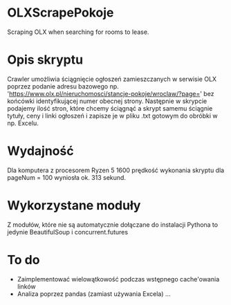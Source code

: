 # OLXScrapePokoje
Scraping OLX when searching for rooms to lease.

# Opis skryptu
Crawler umożliwia ściągnięcie ogłoszeń zamieszczanych w serwisie OLX poprzez podanie adresu bazowego np. 'https://www.olx.pl/nieruchomosci/stancje-pokoje/wroclaw/?page=' bez końcówki identyfikującej numer obecnej strony. Następnie w skrypcie podajemy ilość stron, które chcemy ściągnąć a skrypt samemu ściągnie tytuły, ceny i linki ogłoszeń i zapisze je w pliku .txt gotowym do obróbki w np. Excelu.

# Wydajność
Dla komputera z procesorem Ryzen 5 1600 prędkość wykonania skryptu dla pageNum = 100 wyniosła ok. 313 sekund.

# Wykorzystane moduły
Z modułów, które nie są automatycznie dołączane do instalacji Pythona to jedynie BeautifulSoup i concurrent.futures

# To do
- Zaimplementować wielowątkowość podczas wstępnego cache'owania linków
- Analiza poprzez pandas (zamiast używania Excela)
...
